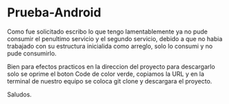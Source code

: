 # Prueba-Android

Como fue solicitado escribo lo que tengo
lamentablemente ya no pude consumir el penultimo servicio y el segundo servicio, debido a que no habia trabajado con su
estructura inicialida como arreglo, solo lo consumi y no pude consumirlo.

Bien para efectos practicos en la direccion del proyecto para descargarlo solo se oprime el boton Code de color verde,
copiamos la URL y en la terminal de nuestro equipo se coloca git clone y descargara el proyecto.

Saludos.
